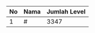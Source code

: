 | No | Nama            | Jumlah Level |
|----|-----------------|--------------|
| 1  | #    |    3347        |
